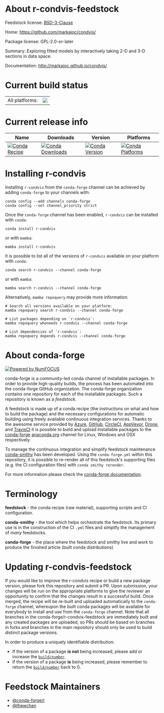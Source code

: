 About r-condvis-feedstock
=========================

Feedstock license: [BSD-3-Clause](https://github.com/conda-forge/r-condvis-feedstock/blob/main/LICENSE.txt)

Home: https://github.com/markajoc/condvis/

Package license: GPL-2.0-or-later

Summary: Exploring fitted models by interactively taking 2-D and 3-D sections in data space.

Documentation: http://markajoc.github.io/condvis/

Current build status
====================


<table><tr><td>All platforms:</td>
    <td>
      <a href="https://dev.azure.com/conda-forge/feedstock-builds/_build/latest?definitionId=23244&branchName=main">
        <img src="https://dev.azure.com/conda-forge/feedstock-builds/_apis/build/status/r-condvis-feedstock?branchName=main">
      </a>
    </td>
  </tr>
</table>

Current release info
====================

| Name | Downloads | Version | Platforms |
| --- | --- | --- | --- |
| [![Conda Recipe](https://img.shields.io/badge/recipe-r--condvis-green.svg)](https://anaconda.org/conda-forge/r-condvis) | [![Conda Downloads](https://img.shields.io/conda/dn/conda-forge/r-condvis.svg)](https://anaconda.org/conda-forge/r-condvis) | [![Conda Version](https://img.shields.io/conda/vn/conda-forge/r-condvis.svg)](https://anaconda.org/conda-forge/r-condvis) | [![Conda Platforms](https://img.shields.io/conda/pn/conda-forge/r-condvis.svg)](https://anaconda.org/conda-forge/r-condvis) |

Installing r-condvis
====================

Installing `r-condvis` from the `conda-forge` channel can be achieved by adding `conda-forge` to your channels with:

```
conda config --add channels conda-forge
conda config --set channel_priority strict
```

Once the `conda-forge` channel has been enabled, `r-condvis` can be installed with `conda`:

```
conda install r-condvis
```

or with `mamba`:

```
mamba install r-condvis
```

It is possible to list all of the versions of `r-condvis` available on your platform with `conda`:

```
conda search r-condvis --channel conda-forge
```

or with `mamba`:

```
mamba search r-condvis --channel conda-forge
```

Alternatively, `mamba repoquery` may provide more information:

```
# Search all versions available on your platform:
mamba repoquery search r-condvis --channel conda-forge

# List packages depending on `r-condvis`:
mamba repoquery whoneeds r-condvis --channel conda-forge

# List dependencies of `r-condvis`:
mamba repoquery depends r-condvis --channel conda-forge
```


About conda-forge
=================

[![Powered by
NumFOCUS](https://img.shields.io/badge/powered%20by-NumFOCUS-orange.svg?style=flat&colorA=E1523D&colorB=007D8A)](https://numfocus.org)

conda-forge is a community-led conda channel of installable packages.
In order to provide high-quality builds, the process has been automated into the
conda-forge GitHub organization. The conda-forge organization contains one repository
for each of the installable packages. Such a repository is known as a *feedstock*.

A feedstock is made up of a conda recipe (the instructions on what and how to build
the package) and the necessary configurations for automatic building using freely
available continuous integration services. Thanks to the awesome service provided by
[Azure](https://azure.microsoft.com/en-us/services/devops/), [GitHub](https://github.com/),
[CircleCI](https://circleci.com/), [AppVeyor](https://www.appveyor.com/),
[Drone](https://cloud.drone.io/welcome), and [TravisCI](https://travis-ci.com/)
it is possible to build and upload installable packages to the
[conda-forge](https://anaconda.org/conda-forge) [anaconda.org](https://anaconda.org/)
channel for Linux, Windows and OSX respectively.

To manage the continuous integration and simplify feedstock maintenance
[conda-smithy](https://github.com/conda-forge/conda-smithy) has been developed.
Using the ``conda-forge.yml`` within this repository, it is possible to re-render all of
this feedstock's supporting files (e.g. the CI configuration files) with ``conda smithy rerender``.

For more information please check the [conda-forge documentation](https://conda-forge.org/docs/).

Terminology
===========

**feedstock** - the conda recipe (raw material), supporting scripts and CI configuration.

**conda-smithy** - the tool which helps orchestrate the feedstock.
                   Its primary use is in the construction of the CI ``.yml`` files
                   and simplify the management of *many* feedstocks.

**conda-forge** - the place where the feedstock and smithy live and work to
                  produce the finished article (built conda distributions)


Updating r-condvis-feedstock
============================

If you would like to improve the r-condvis recipe or build a new
package version, please fork this repository and submit a PR. Upon submission,
your changes will be run on the appropriate platforms to give the reviewer an
opportunity to confirm that the changes result in a successful build. Once
merged, the recipe will be re-built and uploaded automatically to the
`conda-forge` channel, whereupon the built conda packages will be available for
everybody to install and use from the `conda-forge` channel.
Note that all branches in the conda-forge/r-condvis-feedstock are
immediately built and any created packages are uploaded, so PRs should be based
on branches in forks and branches in the main repository should only be used to
build distinct package versions.

In order to produce a uniquely identifiable distribution:
 * If the version of a package **is not** being increased, please add or increase
   the [``build/number``](https://docs.conda.io/projects/conda-build/en/latest/resources/define-metadata.html#build-number-and-string).
 * If the version of a package **is** being increased, please remember to return
   the [``build/number``](https://docs.conda.io/projects/conda-build/en/latest/resources/define-metadata.html#build-number-and-string)
   back to 0.

Feedstock Maintainers
=====================

* [@conda-forge/r](https://github.com/orgs/conda-forge/teams/r/)
* [@thewchan](https://github.com/thewchan/)

